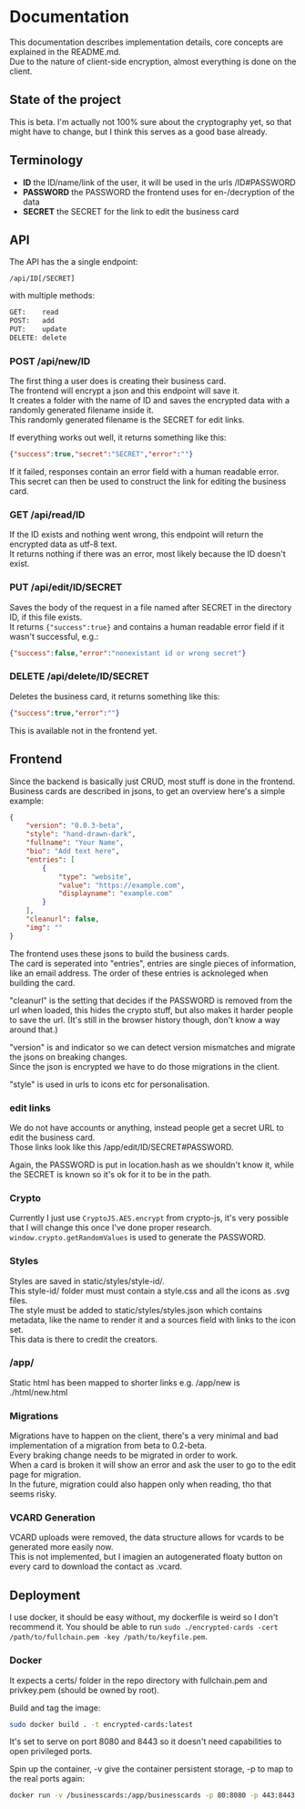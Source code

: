 # Documentation

This documentation describes implementation details, core concepts are explained in the README.md.  
Due to the nature of client-side encryption, almost everything is done on the client.

## State of the project

This is beta. I'm actually not 100% sure about the cryptography yet, so that might have to change, but I think this serves as a good base already.

## Terminology

- **ID** the ID/name/link of the user, it will be used in the urls /ID#PASSWORD
- **PASSWORD** the PASSWORD the frontend uses for en-/decryption of the data
- **SECRET** the SECRET for the link to edit the business card

## API

The API has the a single endpoint:

```uri
/api/ID[/SECRET]
```

with multiple methods:

```txt
GET:    read
POST:   add
PUT:    update
DELETE: delete
```

### POST /api/new/ID

The first thing a user does is creating their business card.  
The frontend will encrypt a json and this endpoint will save it.  
It creates a folder with the name of ID and saves the encrypted data with a randomly generated filename inside it.  
This randomly generated filename is the SECRET for edit links.

If everything works out well, it returns something like this:

```json
{"success":true,"secret":"SECRET","error":""}
```

If it failed, responses contain an error field with a human readable error.  
This secret can then be used to construct the link for editing the business card.

### GET /api/read/ID

If the ID exists and nothing went wrong, this endpoint will return the encrypted data as utf-8 text.  
It returns nothing if there was an error, most likely because the ID doesn't exist.

### PUT /api/edit/ID/SECRET

Saves the body of the request in a file named after SECRET in the directory ID, if this file exists.  
It returns `{"success":true}` and contains a human readable error field if it wasn't successful, e.g.:

```json
{"success":false,"error":"nonexistant id or wrong secret"}
```

### DELETE /api/delete/ID/SECRET

Deletes the business card, it returns something like this:

```json
{"success":true,"error":""}
```

This is available not in the frontend yet.

## Frontend

Since the backend is basically just CRUD, most stuff is done in the frontend.  
Business cards are described in jsons, to get an overview here's a simple example:

```json
{
	"version": "0.0.3-beta",
	"style": "hand-drawn-dark",
	"fullname": "Your Name",
	"bio": "Add text here",
	"entries": [
		{
			"type": "website",
			"value": "https://example.com",
			"displayname": "example.com"
		}
	],
	"cleanurl": false,
	"img": ""
}
```

The frontend uses these jsons to build the business cards.  
The card is seperated into "entries", entries are single pieces of information, like an email address.
The order of these entries is acknoleged when building the card.  

"cleanurl" is the setting that decides if the PASSWORD is removed from the url when loaded, this hides the crypto stuff, but also makes it harder people to save the url. (It's still in the browser history though, don't know a way around that.)

"version" is and indicator so we can detect version mismatches and migrate the jsons on breaking changes.  
Since the json is encrypted we have to do those migrations in the client.

"style" is used in urls to icons etc for personalisation.

### edit links

We do not have accounts or anything, instead people get a secret URL to edit the business card.  
Those links look like this /app/edit/ID/SECRET#PASSWORD.

Again, the PASSWORD is put in location.hash as we shouldn't know it, while the SECRET is known so it's ok for it to be in the path.

### Crypto

Currently I just use `CryptoJS.AES.encrypt` from crypto-js, it's very possible that I will change this once I've done proper research.  
`window.crypto.getRandomValues` is used to generate the PASSWORD.

### Styles

Styles are saved in static/styles/style-id/.  
This style-id/ folder must must contain a style.css and all the icons as .svg files.  
The style must be added to static/styles/styles.json which contains metadata, like the name to render it and a sources field with links to the icon set.  
This data is there to credit the creators.

### /app/

Static html has been mapped to shorter links e.g. /app/new is ./html/new.html

### Migrations

Migrations have to happen on the client, there's a very minimal and bad implementation of a migration from beta to 0.2-beta.  
Every braking change needs to be migrated in order to work.  
When a card is broken it will show an error and ask the user to go to the edit page for migration.  
In the future, migration could also happen only when reading, tho that seems risky.

### VCARD Generation

VCARD uploads were removed, the data structure allows for vcards to be generated more easily now.  
This is not implemented, but I imagien an autogenerated floaty button on every card to download the contact as .vcard.

## Deployment

I use docker, it should be easy without, my dockerfile is weird so I don't recommend it.
You should be able to run `sudo ./encrypted-cards -cert /path/to/fullchain.pem -key /path/to/keyfile.pem`.

### Docker

It expects a certs/ folder in the repo directory with fullchain.pem and privkey.pem (should be owned by root).

Build and tag the image:

```sh
sudo docker build . -t encrypted-cards:latest
```

It's set to serve on port 8080 and 8443 so it doesn't need capabilities to open privileged ports.

Spin up the container, -v give the container persistent storage, -p to map to the real ports again:

```sh
docker run -v /businesscards:/app/businesscards -p 80:8080 -p 443:8443 encrypted-cards
```
